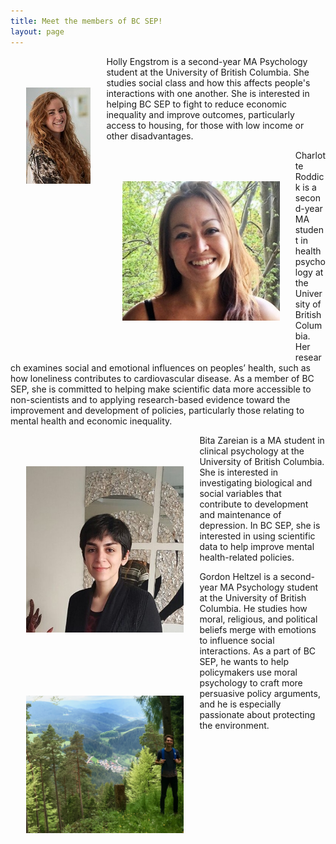 ```yaml
---
title: Meet the members of BC SEP!
layout: page
---
```


<div>
    <div>
    <img src="/assets/holly.jpg" style="float:left; padding:10% 5%; max-height:300px; max-width:50%;"/>
    <p>Holly Engstrom is a second-year MA Psychology student at the University of British Columbia. She studies social class and how this affects people's interactions with one another. She is interested in helping BC SEP to fight to reduce economic inequality and improve outcomes, particularly access to housing, for those with low income or other disadvantages.</p>
    </div>
    <div>
        <img src="/assets/charlotte_photo.jpg" style="float:left; padding:10% 5%; max-height:300px; max-width:50%;"/>
    <p>Charlotte Roddick is a second-year MA student in health psychology at the University of British Columbia. Her research examines social and emotional influences on peoples’ health, such as how loneliness contributes to cardiovascular disease. As a member of BC SEP, she is committed to helping make scientific data more accessible to non-scientists and to applying research-based evidence toward the improvement and development of policies, particularly those relating to mental health and economic inequality. </p>
        </div>   
    <div>
        <img src="/assets/bita_photo.jpg" style="float:left; padding:10% 5%; max-height:300px; max-width:50%;"/>
    <p>Bita Zareian is a MA student in clinical psychology at the University of British Columbia. She is interested in investigating biological and social variables that contribute to development and maintenance of depression. In BC SEP, she is interested in using scientific data to help improve mental health-related policies. </p>
          </div>
    <div>
        <img src="/assets/gordon_photo.png" style="float:left; padding:10% 5%; max-height:300px; max-width:50%;"/>
    <p>Gordon Heltzel is a second-year MA Psychology student at the University of British Columbia. He studies how moral, religious, and political beliefs merge with emotions to influence social interactions. As a part of BC SEP, he wants to help policymakers use moral psychology to craft more persuasive policy arguments, and he is especially passionate about protecting the environment. 
</p>
    </div>
</div>
